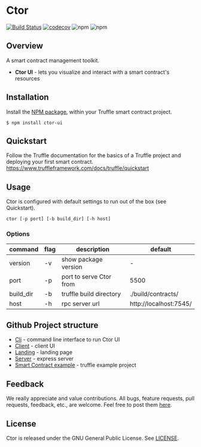 # Ctor

[![Build Status](https://travis-ci.org/wslyvh/ctor.svg?branch=master)](https://travis-ci.org/wslyvh/ctor)
[![codecov](https://codecov.io/gh/wslyvh/ctor/branch/master/graph/badge.svg)](https://codecov.io/gh/wslyvh/ctor)
![npm](https://img.shields.io/npm/v/ctor-ui.svg)
![npm](https://img.shields.io/npm/dt/ctor-ui.svg)

## Overview

A smart contract management toolkit.

- **Ctor UI** - lets you visualize and interact with a smart contract's resources

## Installation

Install the [NPM package](https://www.npmjs.com/package/ctor-ui), within your Truffle smart contract project.

```
$ npm install ctor-ui
```

## Quickstart

Follow the Truffle documentation for the basics of a Truffle project and deploying your first smart contract.
https://www.truffleframework.com/docs/truffle/quickstart

## Usage

Ctor is configured with default settings to run out of the box (see Quickstart).

```
ctor [-p port] [-b build_dir] [-h host]
```

### Options

| command   | flag | description             | default                |
| --------- | ---- | ----------------------- | ---------------------- |
| version   | -v   | show package version    | -                      |
| port      | -p   | port to serve Ctor from | 5500                   |
| build_dir | -b   | truffle build directory | ./build/contracts/     |
| host      | -h   | rpc server url          | http://localhost:7545/ |

## Github Project structure

- [Cli](cli/) - command line interface to run Ctor UI
- [Client](client/) - client UI
- [Landing](landing/) - landing page
- [Server](server/) - express server
- [Smart Contract example](truffle/) - truffle example project

## Feedback

We really appreciate and value contributions. All bugs, feature requests, pull requests, feedback, etc., are welcome.
Feel free to post them [here](https://github.com/wslyvh/ctor/issues/new).

## License

Ctor is released under the GNU General Public License. See [LICENSE](LICENSE).
